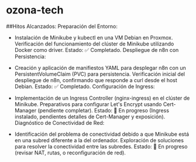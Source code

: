 # ozona-tech
##Hitos Alcanzados:
Preparación del Entorno:

- Instalación de Minikube y kubectl en una VM Debian en Proxmox.
Verificación del funcionamiento del clúster de Minikube utilizando Docker como driver.
Estado: ✅ Completado.
Despliegue de n8n con Persistencia:

- Creación y aplicación de manifiestos YAML para desplegar n8n con un PersistentVolumeClaim (PVC) para persistencia.
Verificación inicial del despliegue de n8n, confirmando que responde a curl desde el host Debian.
Estado: ✅ Completado.
Configuración de Ingress:

- Implementación de un Ingress Controller (nginx-ingress) en el clúster de Minikube.
Preparativos para configurar Let's Encrypt usando Cert-Manager (pendiente completar).
Estado: 🚧 En progreso (Ingress instalado, pendientes detalles de Cert-Manager y exposición).
Diagnóstico de Conectividad de Red:

- Identificación del problema de conectividad debido a que Minikube está en una subred diferente a la del ordenador.
Exploración de soluciones para resolver la conectividad entre las subredes.
Estado: 🚧 En progreso (revisar NAT, rutas, o reconfiguración de red).